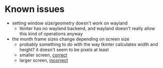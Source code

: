 # Known issues
- setting window size/geometry doesn't work on wayland
	- tkinter has no wayland backend, and wayland doesn't really allow this kind of operations anyway
- the month frame sizes change depending on screen size
	- probably something to do with the way tkinter calculates width and height? it doesn't seem to be pixels at least
	- smaller screen, [correct](./images/calendar_correct_frames.png) 
	- larger screen, [incorrect](./images/calendar_incorrect_frames.png) 

